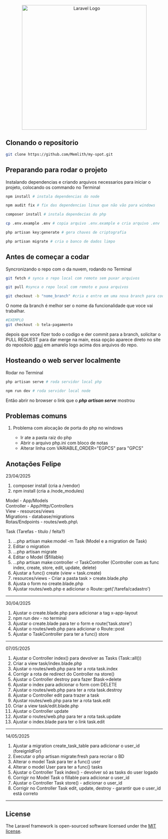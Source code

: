 <p align="center"><a href="https://laravel.com" target="_blank"><img src="https://raw.githubusercontent.com/laravel/art/master/logo-lockup/5%20SVG/2%20CMYK/1%20Full%20Color/laravel-logolockup-cmyk-red.svg" width="400" alt="Laravel Logo"></a></p>

## Clonando o repositorio

```bash
git clone https://github.com/Memlith/my-spot.git
```

## Preparando para rodar o projeto

Instalando dependencias e criando arquivos necessarios para iniciar o projeto, colocando os commando no Terminal

```bash
npm install # instala dependencias do node

npm audit fix # fix das dependencias linux que não vão para windows

composer install # instala dependecias do php

cp .env.example .env # copia arquivo .env.example e cria arquivo .env

php artisan key:generate # gera chaves de criptografia

php artisan migrate # cria o banco de dados limpo
```

## Antes de começar a codar

Syncronizando o repo com o da nuvem, rodando no Terminal

```bash
git fetch # synca o repo local com remoto sem puxar arquivos

git pull #synca o repo local com remoto e puxa arquivos

git checkout -b "nome_branch" #cria e entre em uma nova branch para codar separadamente da main
```

O nome da branch é melhor ser o nome da funcionalidade que voce vai trabalhar.

```bash
#EXEMPLO
git checkout -b tela-pagamento
```

depois que voce fizer todo o codigo e der commit para a branch, solicitar o PULL REQUEST para dar merge na main, essa
opção aparece direto no site do repositoio [aqui](https://github.com/Memlith/my-spot.git) em amarelo logo acima dos
arquivos do repo.

## Hosteando o web server localmente

Rodar no Terminal

```bash
php artisan serve # roda servidor local php

npm run dev # roda servidor local node
```

Então abrir no browser o link que o <i><b>php artisan serve</b></i> mostrou

## Problemas comuns

1. Problema com alocação de porta do php no windows

    - Ir ate a pasta raiz do php
    - Abrir o arquivo php.ini com bloco de notas
    - Alterar linha com VARIABLE_ORDER="EGPCS" para "GPCS"

## Anotações Felipe

23/04/2025

1. composer install (cria a /vendor)
2. npm install (cria a /node_modules)

Model - App/Models\
Controller - App/Http/Controllers\
View - resources/views\
Migrations - database/migrations\
Rotas/Endpoints - routes/web.php\

Task (Tarefas - titulo / feita?)

1. ...php artisan make:model -m Task
   (Model e a migration de Task)
2. Editar o migration
3. ...php artisan migrate
4. Editar o Model ($fillable)
5. ...php artisan make:controller -r TaskController
   (Controller com as func index, create, store, edit, update, delete)
6. Ajustar a func() create (view = task.create)
7. resources/views - Criar a pasta task > create.blade.php
8. Ajusta o form no create.blade.php
9. Ajustar routes/web.php e adicionar o Route::get('/tarefa/cadastro')

---

30/04/2025

1. Ajustar o create.blade.php para adicionar a tag x-app-layout
2. npm run dev - no terminal
3. Ajustar o create.blade para ter o form e route('task.store')
4. Ajustar o routes/web.php para adicionar o Route::post
5. Ajustar o TaskController para ter a func() store

---

07/05/2025

1. Ajustar o Controller index() para devolver as Tasks (Task::all())
2. Criar a view task/index.blade.php
3. Ajustar o routes/web.php para ter a rota task.index
4. Corrigir a rota de redirect do Controller na store()
5. Ajustar o Controller destroy para fazer $task->delete
6. Ajustar o index para adicionar o form com DELETE
7. Ajustar o routes/web.php para ter a rota task.destroy
8. Ajustar o Controller edit para trazer a task
9. Ajustar routes/web.php para ter a rota task.edit
10. Criar a view task/edit.blade.php
11. Ajustar o Controller update
12. Ajustar o routes/web.php para ter a rota task.update
13. Ajustar o index.blade para ter o link task.edit

---

14/05/2025

1.  Ajustar a migration create_task_table para adicionar o user_id (foreignIdFor)
2.  Executar o php artisan migrate:fresh para recriar o BD
3.  Alterar o model Task para ter a func() user
4.  Alterar o model User para ter a func() tasks
5.  Ajustar o Controller Task index() - devolver só as tasks do user logado
6.  Corrigir no Model Task o fillable para adicionar o user_id
7.  Ajustar o Controller Task store() - adicionar o user_id
8.  Corrigir no Controller Task edit, update, destroy - garantir que o user_id está correto

---

## License

The Laravel framework is open-sourced software licensed under the [MIT license](https://opensource.org/licenses/MIT).

